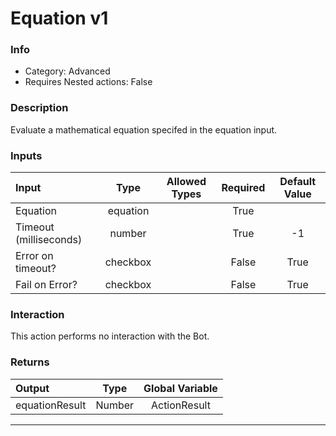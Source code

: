 # Equation v1

### Info

- Category: Advanced
- Requires Nested actions: False


### Description
Evaluate a mathematical equation specifed in the equation input.


### Inputs

| Input | Type | Allowed Types | Required |  Default Value |
| :--- | :---: | :---: | :---: | :---: |
| Equation | equation |  | True |  |
| Timeout (milliseconds) | number |  | True | -1 |
| Error on timeout? | checkbox |  | False | True |
| Fail on Error? | checkbox |  | False | True |


### Interaction
This action performs no interaction with the Bot.

### Returns

| Output | Type | Global Variable |
| :--- | :---: | :---: |
| equationResult | Number | ActionResult |

---